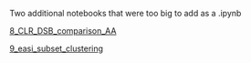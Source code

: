 Two additional notebooks that were too big to add as a .ipynb

[8_CLR_DSB_comparison_AA](file:///Users/tiinatuononen/Downloads/8_CLR_DSB_comparison_AA.md)

[9_easi_subset_clustering](file:///Users/tiinatuononen/Downloads/9_Easi_subset_clustering.md)
